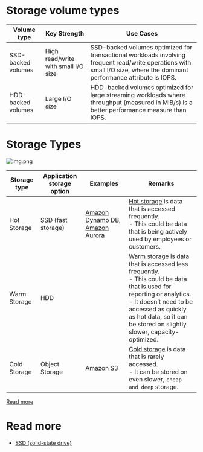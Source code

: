 # Storage volume types

| Volume type        | Key Strength                        | Use Cases                                                                                                                                                                |
|--------------------|-------------------------------------|--------------------------------------------------------------------------------------------------------------------------------------------------------------------------|
| SSD-backed volumes | High read/write with small I/O size | SSD-backed volumes optimized for transactional workloads involving frequent read/write operations with small I/O size, where the dominant performance attribute is IOPS. |
| HDD-backed volumes | Large I/O size                      | HDD-backed volumes optimized for large streaming workloads where throughput (measured in MiB/s) is a better performance measure than IOPS.                               |

# Storage Types

![img.png](https://www.ctera.com/wp-content/uploads/2019/02/Ctera-Cool-Medium-Hot-Graphic-051122.jpg)

| Storage type | Application storage option | Examples                                                                                                                                         | Remarks                                                                                                                                                                                                                                               |
|--------------|----------------------------|--------------------------------------------------------------------------------------------------------------------------------------------------|-------------------------------------------------------------------------------------------------------------------------------------------------------------------------------------------------------------------------------------------------------|
| Hot Storage  | SSD (fast storage)         | [Amazon Dynamo DB](../2_AWS/6_DatabaseServices/AmazonDynamoDB/Readme.md), [Amazon Aurora](../2_AWS/6_DatabaseServices/AmazonRDS) | [Hot storage]() is data that is accessed frequently.<br/>- This could be data that is being actively used by employees or customers.                                                                                                                  |
| Warm Storage | HDD                        |                                                                                                                                                  | [Warm storage]() is data that is accessed less frequently.<br/>- This could be data that is used for reporting or analytics.<br/>- It doesn’t need to be accessed as quickly as hot data, so it can be stored on slightly slower, capacity-optimized. |
| Cold Storage | Object Storage             | [Amazon S3](../2_AWS/7_StorageServices/3_S3ObjectStorage/Readme.md)                                                                      | [Cold storage]() is data that is rarely accessed.<br/>- It can be stored on even slower, `cheap and deep` storage.                                                                                                                                    |

[Read more](https://www.ctera.com/company/blog/differences-hot-warm-cold-file-storage/)

# Read more
- [SSD (solid-state drive)](https://www.techtarget.com/searchstorage/definition/SSD-solid-state-drive)